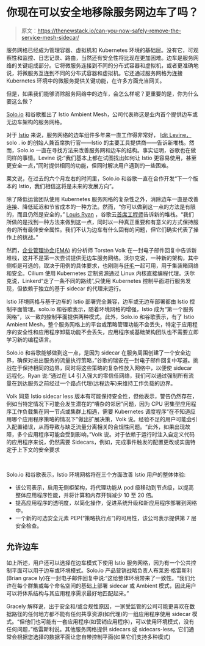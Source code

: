 # 你现在可以安全地移除服务网边车了吗？

> 原文：<https://thenewstack.io/can-you-now-safely-remove-the-service-mesh-sidecar/>

服务网格已经成为管理容器、虚拟机和 Kubernetes 环境的基础层。没有它，可观察性和监控、日志记录、路由，当然还有安全性将比现在更加困难。边车是服务网络的关键组成部分。它将微服务连接到不同的分布式容器和虚拟机，或者更准确地说，将微服务互连到不同的分布式容器和虚拟机。它还通过服务网格为连接 Kubernetes 环境中的微服务提供关键功能，在许多方面充当网关。

但是，如果我们能够消除服务网络中的边车，会怎么样呢？更重要的是，你为什么要这么做？

[Solo.io](https://www.solo.io/) 和谷歌推出了 Istio Ambient Mesh，公司代表称这是业内首个提供边车或无边车架构的服务网格。

对于 [Istio](https://thenewstack.io/solo-io-istio-is-winning-the-service-mesh-war/) 来说，服务网络的边车组件多年来一直工作得非常好， [Idit Levine，](https://www.linkedin.com/in/iditlevine/)solo . io 的创始人兼首席执行官——Istio 的主要工具提供商——告诉新堆栈。然而，Solo.io 一直在寻找方法来改善服务网和边车的结构。事实证明，谷歌也在做同样的事情。Levine 说:“我们基本上都在试图找出如何让 Istio 更容易使用，甚至更安全一点，”同时提供相同的功能，但同时解决用户遇到的一些困难。

莱文说，在过去的六个月左右的时间里，Solo.io 和谷歌一直在合作开发“下一个版本的 Istio，我们相信这将是未来的发展方向”。

除了降低运营团队使用 Kubernetes 服务网格的复杂性之外，消除边车一直是改善连接、降低延迟和节省成本的一种方法。然而，“你可以做到这一点的方法是有限的，而且仍然是安全的，” [Louis Ryan](https://www.linkedin.com/in/louis-ryan-2a8408/) ，谷歌云[首席工程师](https://thenewstack.io/google-cloud-stops-monster-ddos-attack/)告诉新的堆栈。“我们所做的是找到一种方法来做到这一点，同时以一种真正重要和有意义的方式保持服务的所有最佳安全属性。我们不认为边车有什么固有的问题，但它们确实代表了操作上的挑战。”

然而，[企业管理协会(EMA)](https://www.enterprisemanagement.com/) 的分析师 Torsten Volk 在一封电子邮件回复中告诉新堆栈，这并不是第一次尝试提供无边车服务网络。沃尔克说，一种新的架构，其中侧柜是可选的，取决于用例的具体要求，也刚刚与[纤毛](https://cilium.io/)一起可用，用于集装箱网络和安全。Cilium 使用 Kubernetes 定制资源通过 Linux 内核直接编程代理。沃尔克说，Linkerd“走了一条不同的路线”,只使用 Kubernetes 控制平面进行服务发现，但依赖于独立的基于 sidecar 的代理来运行。

Istio 环境网格与基于边车的 Istio 部署完全兼容，边车或无边车部署都由 Istio 控制平面管理。solo.io 和谷歌表示，随着环境网格的增强，Istio 成为“第一个服务网格”，以一致的控制平面提供两种模式。此外，Solo.io 和谷歌表示，有了 Istio Ambient Mesh，整个服务网格上的平台或策略管理功能不会丢失，特定于应用程序的安全性和应用程序卸载功能不会丢失，应用程序或基础架构团队也不需要立即学习新的编程语言。

Solo.io 和谷歌能够做到这一点，是因为 sidecar 在服务周围创建了一个安全边界，确保对进出服务的流量执行策略，”谷歌的瑞安在一封电子邮件回复中写道。挑战在于保持相同的边界，同时将这些策略的复杂性放入网络中，以便使 sidecar 远程化。Ryan 说:“通过在 L4 引入强大的零信任网络，我们可以通过强制所有流量在到达服务之前经过一个路点代理(远程边车)来维持工作负载的边界。

Volk 同意 Istio sidecar less 版本有可能保持安全性，但他表示，警告仍然存在，例如当特定情况下可能会发生潜在的“嘈杂的邻居”问题，因为 CPU 密集型应用程序工作负载集在同一节点或集群上相遇，需要 Kubernetes 调度程序“在不知道应用哪个应用程序策略的情况下”做出扩展决策，Volk 说。经验不足的用户可能会引入配置错误，从而导致与缺乏流量分离相关的合规性问题。“此外，如果出现故障，多个应用程序可能会受到影响，”Volk 说。对于依赖于运行时注入自定义代码的应用程序来说，仍然需要 Sidecars，例如，完成事件触发的配置更改或实施特定于上下文的安全要求

![](img/80fa6adcfc3f64d015030e2a410150ff.png)

Solo.io 和谷歌表示，Istio 环境网格将在三个方面改善 Istio 用户的整体体验:

*   该公司表示，启用无侧柜架构，将代理功能从 pod 级移动到节点级，以提高整体应用程序性能，并将计算和内存开销减少 10 至 20 倍。
*   提高应用程序的透明度，以简化操作，促进系统升级和新应用程序部署到网格中。
*   一个新的可选安全元素 PEP(“策略执行点”)的可用性，该公司表示提供第 7 层安全检查。

## 允许边车

如上所述，用户还可以选择在边车模式下使用 Istio 服务网格，因为有一个公共控制平面可以用于边车或环境模式。Solo.io 产品营销战略负责人布莱恩·格雷斯利(Brian grace ly)在一封电子邮件回复中说:“这给整体环境带来了一致性。“我们允许在每个群集或每个命名空间的基础上部署 sidecar 或 Ambient 模式，因此用户可以将体系结构与其应用程序需求最好地匹配起来。”

Gracely 解释说，出于安全和/或合规性原因，一家受监管的公司可能更喜欢在数据路径的任何地方都不能有任何共享资源(如代理)的一组应用程序使用 sidecar 模式。“但他们也可能有一套应用程序(如营销应用程序)，可以使用环境模式，没有任何问题，”格雷斯利说。其他服务网格提供 sidecars 或 sidecars-less，它们通常会根据您选择的数据平面让您自带控制平面(如果它们支持多种模式)

<svg xmlns:xlink="http://www.w3.org/1999/xlink" viewBox="0 0 68 31" version="1.1"><title>Group</title> <desc>Created with Sketch.</desc></svg>